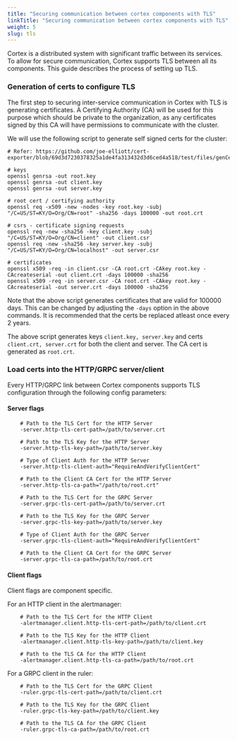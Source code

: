 ```yaml
---
title: "Securing communication between cortex components with TLS"
linkTitle: "Securing communication between cortex components with TLS"
weight: 5
slug: tls
---
```


Cortex is a distributed system with significant traffic between its services. 
To allow for secure communication, Cortex supports TLS between all its 
components. This guide describes the process of setting up TLS.

### Generation of certs to configure TLS

The first step to securing inter-service communication in Cortex with TLS is 
generating certificates. A Certifying Authority (CA) will be used for this 
purpose which should be private to the organization, as any certificates signed 
by this CA will have permissions to communicate with the cluster. 

We will use the following script to generate self signed certs for the cluster:

```
# Refer: https://github.com/joe-elliott/cert-exporter/blob/69d3d7230378325a1de4fa313432d3d6ced4a518/test/files/genCerts.sh

# keys
openssl genrsa -out root.key
openssl genrsa -out client.key
openssl genrsa -out server.key

# root cert / certifying authority
openssl req -x509 -new -nodes -key root.key -subj "/C=US/ST=KY/O=Org/CN=root" -sha256 -days 100000 -out root.crt

# csrs - certificate signing requests
openssl req -new -sha256 -key client.key -subj "/C=US/ST=KY/O=Org/CN=client" -out client.csr
openssl req -new -sha256 -key server.key -subj "/C=US/ST=KY/O=Org/CN=localhost" -out server.csr

# certificates
openssl x509 -req -in client.csr -CA root.crt -CAkey root.key -CAcreateserial -out client.crt -days 100000 -sha256
openssl x509 -req -in server.csr -CA root.crt -CAkey root.key -CAcreateserial -out server.crt -days 100000 -sha256
```

Note that the above script generates certificates that are valid for 100000 days.
This can be changed by adjusting the `-days` option in the above commands.
It is recommended that the certs be replaced atleast once every 2 years.

The above script generates keys `client.key, server.key` and certs 
`client.crt, server.crt` for both the client and server. The CA cert is 
generated as `root.crt`. 

### Load certs into the HTTP/GRPC server/client

Every HTTP/GRPC link between Cortex components supports TLS configuration 
through the following config parameters:

#### Server flags

```
    # Path to the TLS Cert for the HTTP Server
    -server.http-tls-cert-path=/path/to/server.crt

    # Path to the TLS Key for the HTTP Server
    -server.http-tls-key-path=/path/to/server.key

    # Type of Client Auth for the HTTP Server
    -server.http-tls-client-auth="RequireAndVerifyClientCert"

    # Path to the Client CA Cert for the HTTP Server
    -server.http-tls-ca-path="/path/to/root.crt"

    # Path to the TLS Cert for the GRPC Server
    -server.grpc-tls-cert-path=/path/to/server.crt

    # Path to the TLS Key for the GRPC Server
    -server.grpc-tls-key-path=/path/to/server.key

    # Type of Client Auth for the GRPC Server
    -server.grpc-tls-client-auth="RequireAndVerifyClientCert"

    # Path to the Client CA Cert for the GRPC Server
    -server.grpc-tls-ca-path=/path/to/root.crt
```

#### Client flags

Client flags are component specific. 

For an HTTP client in the alertmanager:
```
    # Path to the TLS Cert for the HTTP Client
    -alertmanager.client.http-tls-cert-path=/path/to/client.crt

    # Path to the TLS Key for the HTTP Client
    -alertmanager.client.http-tls-key-path=/path/to/client.key

    # Path to the TLS CA for the HTTP Client
    -alertmanager.client.http-tls-ca-path=/path/to/root.crt
```

For a GRPC client in the ruler:
```
    # Path to the TLS Cert for the GRPC Client
    -ruler.grpc-tls-cert-path=/path/to/client.crt

    # Path to the TLS Key for the GRPC Client
    -ruler.grpc-tls-key-path=/path/to/client.key

    # Path to the TLS CA for the GRPC Client
    -ruler.grpc-tls-ca-path=/path/to/root.crt
```